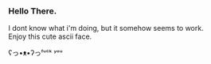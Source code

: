 ### Hello There.

I dont know what i'm doing, but it somehow seems to work. <br>
Enjoy this cute ascii face.

ʕっ•ᴥ•ʔっᶠᵘᶜᵏ ʸᵒᵘ
